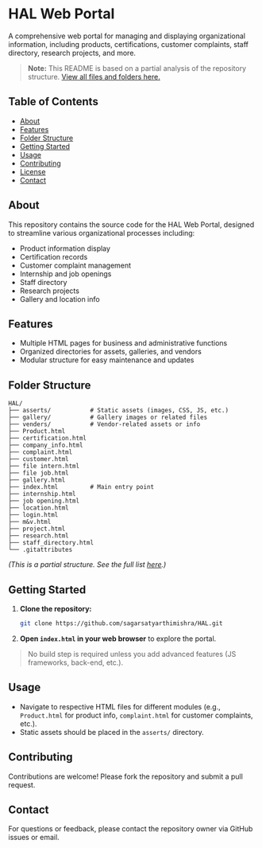 # HAL Web Portal

A comprehensive web portal for managing and displaying organizational information, including products, certifications, customer complaints, staff directory, research projects, and more.

> **Note:** This README is based on a partial analysis of the repository structure. [View all files and folders here.](https://github.com/sagarsatyarthimishra/HAL/tree/main)

## Table of Contents

- [About](#about)
- [Features](#features)
- [Folder Structure](#folder-structure)
- [Getting Started](#getting-started)
- [Usage](#usage)
- [Contributing](#contributing)
- [License](#license)
- [Contact](#contact)

## About

This repository contains the source code for the HAL Web Portal, designed to streamline various organizational processes including:
- Product information display
- Certification records
- Customer complaint management
- Internship and job openings
- Staff directory
- Research projects
- Gallery and location info

## Features

- Multiple HTML pages for business and administrative functions
- Organized directories for assets, galleries, and vendors
- Modular structure for easy maintenance and updates

## Folder Structure

```
HAL/
├── asserts/           # Static assets (images, CSS, JS, etc.)
├── gallery/           # Gallery images or related files
├── venders/           # Vendor-related assets or info
├── Product.html
├── certification.html
├── company_info.html
├── complaint.html
├── customer.html
├── file intern.html
├── file job.html
├── gallery.html
├── index.html         # Main entry point
├── internship.html
├── job opening.html
├── location.html
├── login.html
├── m&v.html
├── project.html
├── research.html
├── staff_directory.html
└── .gitattributes
```

*(This is a partial structure. See the full list [here](https://github.com/sagarsatyarthimishra/HAL/tree/main).)*

## Getting Started

1. **Clone the repository:**
   ```sh
   git clone https://github.com/sagarsatyarthimishra/HAL.git
   ```
2. **Open `index.html` in your web browser** to explore the portal.

> No build step is required unless you add advanced features (JS frameworks, back-end, etc.).

## Usage

- Navigate to respective HTML files for different modules (e.g., `Product.html` for product info, `complaint.html` for customer complaints, etc.).
- Static assets should be placed in the `asserts/` directory.

## Contributing

Contributions are welcome! Please fork the repository and submit a pull request.



## Contact

For questions or feedback, please contact the repository owner via GitHub issues or email.



